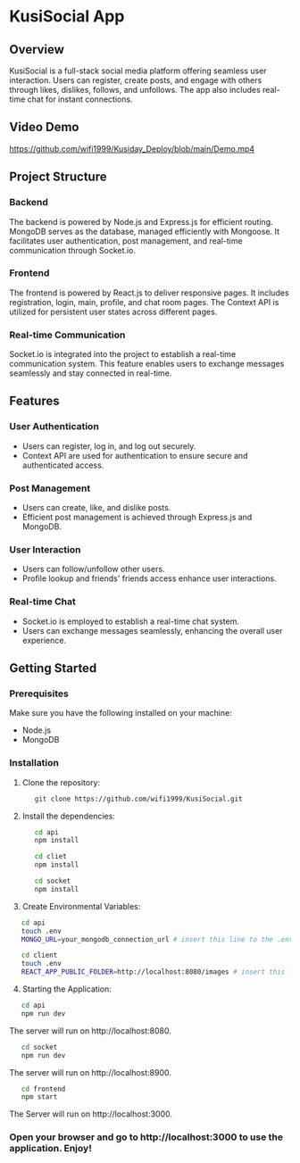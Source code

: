 # KusiSocial App

## Overview

KusiSocial is a full-stack social media platform offering seamless user interaction. Users can register, create posts, and engage with others through likes, dislikes, follows, and unfollows. The app also includes real-time chat for instant connections.

## Video Demo
https://github.com/wifi1999/Kusiday_Deploy/blob/main/Demo.mp4

## Project Structure

### Backend
The backend is powered by Node.js and Express.js for efficient routing. MongoDB serves as the database, managed efficiently with Mongoose. It facilitates user authentication, post management, and real-time communication through Socket.io.

### Frontend
The frontend is powered by React.js to deliver responsive pages. It includes registration, login, main, profile, and chat room pages. The Context API is utilized for persistent user states across different pages.

### Real-time Communication
Socket.io is integrated into the project to establish a real-time communication system. This feature enables users to exchange messages seamlessly and stay connected in real-time.

## Features

### User Authentication
- Users can register, log in, and log out securely.
- Context API are used for authentication to ensure secure and authenticated access.

### Post Management
- Users can create, like, and dislike posts.
- Efficient post management is achieved through Express.js and MongoDB.

### User Interaction
- Users can follow/unfollow other users.
- Profile lookup and friends' friends access enhance user interactions.

### Real-time Chat
- Socket.io is employed to establish a real-time chat system.
- Users can exchange messages seamlessly, enhancing the overall user experience.



## Getting Started

### Prerequisites

Make sure you have the following installed on your machine:

- Node.js
- MongoDB

### Installation

1. Clone the repository:
   ```bash
      git clone https://github.com/wifi1999/KusiSocial.git

2. Install the dependencies:  
   ```bash
      cd api
      npm install
   ```
   ```bash 
      cd cliet
      npm install
   ```
   ```bash
      cd socket
      npm install
   ```
   
3. Create Environmental Variables: 
```bash
   cd api 
   touch .env
   MONGO_URL=your_mongodb_connection_url # insert this line to the .env file
``` 
```bash
   cd client
   touch .env
   REACT_APP_PUBLIC_FOLDER=http://localhost:8080/images # insert this line to the .env file
```

4. Starting the Application: 
```bash
   cd api
   npm run dev
```
   The server will run on http://localhost:8080.

```bash
   cd socket
   npm run dev
```
   The server will run on http://localhost:8900.

```bash
   cd frontend
   npm start
```
   The Server will run on http://localhost:3000.

### Open your browser and go to http://localhost:3000 to use the application. Enjoy!




